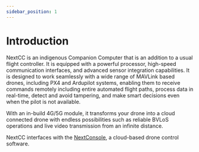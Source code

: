 ```yaml
---
sidebar_position: 1
---
```


# Introduction

NextCC is an indigenous Companion Computer that is an addition to a usual flight controller. It is equipped with a
powerful processor, high-speed communication interfaces, and advanced sensor integration capabilities. It is designed to
work seamlessly with a wide range of MAVLink based drones, including PX4 and Ardupilot systems, enabling them to receive
commands remotely including entire automated flight paths, process data in real-time, detect and avoid tampering, and
make smart decisions even when the pilot is not available.

With an in-build 4G/5G module, it transforms your drone into a cloud connected drone with endless possibilities such as
reliable BVLoS operations and live video transmission from an infinite distance.

NextCC interfaces with the [NextConsole](/next-console), a cloud-based drone control software.

